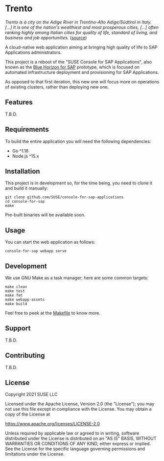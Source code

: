 # Trento

_Trento is a city on the Adige River in Trentino-Alto Adige/Südtirol in Italy. [...] It is one of the nation's wealthiest and most prosperous cities, [...] often ranking highly among Italian cities for quality of life, standard of living, and business and job opportunities._ ([source](https://en.wikipedia.org/Trento))

A cloud-native web application aiming at bringing high quality of life to SAP Applications administrators.

This project is a reboot of the "SUSE Console for SAP Applications", also known as the [Blue Horizon for SAP](https://github.com/SUSE/blue-horizon-for-sap) prototype, which is focused on automated infrastructure deployment and provisioning for SAP Applications.

As opposed to that first iteration, this new one will focus more on operations of existing clusters, rather than deploying new one.

## Features

T.B.D.

## Requirements

To build the entire application you will need the following dependencies:

- Go ^1.16
- Node.js ^15.x

## Installation

This project is in development so, for the time being, you need to clone it and build it manually: 

```shell
git clone github.com/SUSE/console-for-sap-applications
cd console-for-sap
make
```

Pre-built binaries will be available soon.

## Usage

You can start the web application as follows:

```shell
console-for-sap webapp serve
```

## Development

We use GNU Make as a task manager; here are some common targets:
```shell
make clean
make test
make fmt
make webapp-assets
make build
```

Feel free to peek at the [Makefile](Makefile) to know more.

## Support

T.B.D.

## Contributing

T.B.D.

## License

Copyright 2021 SUSE LLC

Licensed under the Apache License, Version 2.0 (the "License"); you may not use this file except in compliance with the License. You may obtain a copy of the License at

https://www.apache.org/licenses/LICENSE-2.0

Unless required by applicable law or agreed to in writing, software distributed under the License is distributed on an "AS IS" BASIS, WITHOUT WARRANTIES OR CONDITIONS OF ANY KIND, either express or implied. See the License for the specific language governing permissions and limitations under the License.

